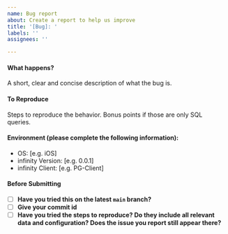 ```yaml
---
name: Bug report
about: Create a report to help us improve
title: '[Bug]: '
labels: ''
assignees: ''

---
```


#### What happens?
A short, clear and concise description of what the bug is.

#### To Reproduce
Steps to reproduce the behavior. Bonus points if those are only SQL queries.

#### Environment (please complete the following information):
- OS: [e.g. iOS]
- infinity Version: [e.g. 0.0.1]
- infinity Client: [e.g. PG-Client]

#### Before Submitting

- [ ] **Have you tried this on the latest `main` branch?**
- [ ] **Give your commit id**
- [ ] **Have you tried the steps to reproduce? Do they include all relevant data and configuration? Does the issue you report still appear there?**
